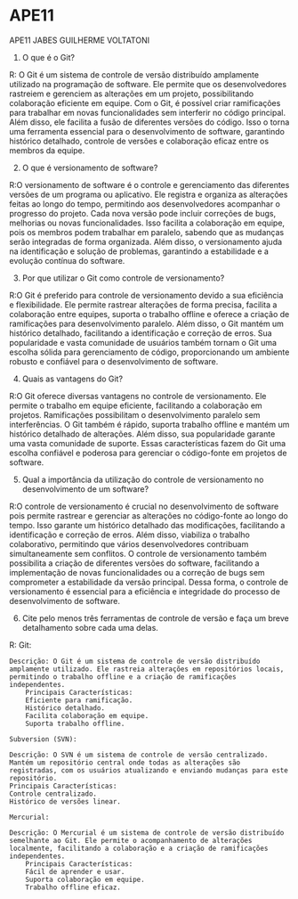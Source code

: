 # APE11
APE11 JABES GUILHERME VOLTATONI

1. O que é o Git?

 R: O Git é um sistema de controle de versão distribuído amplamente utilizado na programação de software. Ele permite que os desenvolvedores rastreiem e gerenciem as alterações em um projeto, possibilitando colaboração eficiente em equipe. Com o Git, é possível criar ramificações para trabalhar em novas funcionalidades sem interferir no código principal. Além disso, ele facilita a fusão de diferentes versões do código. Isso o torna uma ferramenta essencial para o desenvolvimento de software, garantindo histórico detalhado, controle de versões e colaboração eficaz entre os membros da equipe.

2. O que é versionamento de software?

 R:O versionamento de software é o controle e gerenciamento das diferentes versões de um programa ou aplicativo. Ele registra e organiza as alterações feitas ao longo do tempo, permitindo aos desenvolvedores acompanhar o progresso do projeto. Cada nova versão pode incluir correções de bugs, melhorias ou novas funcionalidades. Isso facilita a colaboração em equipe, pois os membros podem trabalhar em paralelo, sabendo que as mudanças serão integradas de forma organizada. Além disso, o versionamento ajuda na identificação e solução de problemas, garantindo a estabilidade e a evolução contínua do software.

3. Por que utilizar o Git como controle de versionamento?

 R:O Git é preferido para controle de versionamento devido a sua eficiência e flexibilidade. Ele permite rastrear alterações de forma precisa, facilita a colaboração entre equipes, suporta o trabalho offline e oferece a criação de ramificações para desenvolvimento paralelo. Além disso, o Git mantém um histórico detalhado, facilitando a identificação e correção de erros. Sua popularidade e vasta comunidade de usuários também tornam o Git uma escolha sólida para gerenciamento de código, proporcionando um ambiente robusto e confiável para o desenvolvimento de software.

4. Quais as vantagens do Git?

 R:O Git oferece diversas vantagens no controle de versionamento. Ele permite o trabalho em equipe eficiente, facilitando a colaboração em projetos. Ramificações possibilitam o desenvolvimento paralelo sem interferências. O Git também é rápido, suporta trabalho offline e mantém um histórico detalhado de alterações. Além disso, sua popularidade garante uma vasta comunidade de suporte. Essas características fazem do Git uma escolha confiável e poderosa para gerenciar o código-fonte em projetos de software.

5. Qual a importância da utilização do controle de versionamento no
desenvolvimento de um software?

 R:O controle de versionamento é crucial no desenvolvimento de software pois permite rastrear e gerenciar as alterações no código-fonte ao longo do tempo. Isso garante um histórico detalhado das modificações, facilitando a identificação e correção de erros. Além disso, viabiliza o trabalho colaborativo, permitindo que vários desenvolvedores contribuam simultaneamente sem conflitos. O controle de versionamento também possibilita a criação de diferentes versões do software, facilitando a implementação de novas funcionalidades ou a correção de bugs sem comprometer a estabilidade da versão principal. Dessa forma, o controle de versionamento é essencial para a eficiência e integridade do processo de desenvolvimento de software.

6. Cite pelo menos três ferramentas de controle de versão e faça um breve
detalhamento sobre cada uma delas.

 R: Git:

    Descrição: O Git é um sistema de controle de versão distribuído amplamente utilizado. Ele rastreia alterações em repositórios locais, permitindo o trabalho offline e a criação de ramificações independentes.
        Principais Características:
        Eficiente para ramificação.
        Histórico detalhado.
        Facilita colaboração em equipe.
        Suporta trabalho offline.

    Subversion (SVN):

    Descrição: O SVN é um sistema de controle de versão centralizado. Mantém um repositório central onde todas as alterações são registradas, com os usuários atualizando e enviando mudanças para este repositório.
    Principais Características:
    Controle centralizado.
    Histórico de versões linear.
    
    Mercurial:

    Descrição: O Mercurial é um sistema de controle de versão distribuído semelhante ao Git. Ele permite o acompanhamento de alterações localmente, facilitando a colaboração e a criação de ramificações independentes.
        Principais Características:
        Fácil de aprender e usar.
        Suporta colaboração em equipe.
        Trabalho offline eficaz.